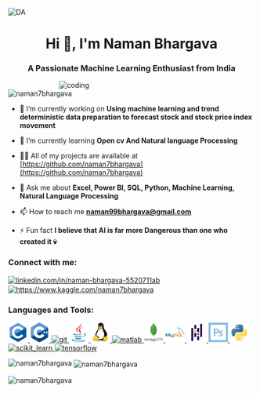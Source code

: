 ![DA](https://user-images.githubusercontent.com/113138938/229099164-01f8e1bf-19a7-473f-9166-cba56e404543.jpg)

<h1 align="center">Hi 👋, I'm Naman Bhargava</h1>
<h3 align="center">A Passionate Machine Learning Enthusiast from India</h3>
<img align="right" alt="coding"width="400" src="https://user-images.githubusercontent.com/55389276/140866485-8fb1c876-9a8f-4d6a-98dc-08c4981eaf70.gif">

<p align="left"> <img src="https://komarev.com/ghpvc/?username=naman7bhargava&label=Profile%20views&color=0e75b6&style=flat" alt="naman7bhargava" /> </p>

- 🔭 I’m currently working on **Using machine learning and trend deterministic data preparation to forecast stock and stock price index movement**

- 🌱 I’m currently learning **Open cv And Natural language Processing**

- 👨‍💻 All of my projects are available at [https://github.com/naman7bhargava](https://github.com/naman7bhargava)

- 💬 Ask me about **Excel, Power BI, SQL, Python, Machine Learning, Natural Language Processing**

- 📫 How to reach me **naman99bhargava@gmail.com**

- ⚡ Fun fact **I believe that AI is far more Dangerous than one who created it 💀**

<h3 align="left">Connect with me:</h3>
<p align="left">
<a href="https://linkedin.com/in/linkedin.com/in/naman-bhargava-5520711ab" target="blank"><img align="center" src="https://raw.githubusercontent.com/rahuldkjain/github-profile-readme-generator/master/src/images/icons/Social/linked-in-alt.svg" alt="linkedin.com/in/naman-bhargava-5520711ab" height="30" width="40" /></a>
<a href="https://kaggle.com/https://www.kaggle.com/naman7bhargava" target="blank"><img align="center" src="https://raw.githubusercontent.com/rahuldkjain/github-profile-readme-generator/master/src/images/icons/Social/kaggle.svg" alt="https://www.kaggle.com/naman7bhargava" height="30" width="40" /></a>
</p>

<h3 align="left">Languages and Tools:</h3>
<p align="left"> <a href="https://www.cprogramming.com/" target="_blank" rel="noreferrer"> <img src="https://raw.githubusercontent.com/devicons/devicon/master/icons/c/c-original.svg" alt="c" width="40" height="40"/> </a> <a href="https://www.w3schools.com/cpp/" target="_blank" rel="noreferrer"> <img src="https://raw.githubusercontent.com/devicons/devicon/master/icons/cplusplus/cplusplus-original.svg" alt="cplusplus" width="40" height="40"/> </a> <a href="https://git-scm.com/" target="_blank" rel="noreferrer"> <img src="https://www.vectorlogo.zone/logos/git-scm/git-scm-icon.svg" alt="git" width="40" height="40"/> </a> <a href="https://www.java.com" target="_blank" rel="noreferrer"> <img src="https://raw.githubusercontent.com/devicons/devicon/master/icons/java/java-original.svg" alt="java" width="40" height="40"/> </a> <a href="https://www.linux.org/" target="_blank" rel="noreferrer"> <img src="https://raw.githubusercontent.com/devicons/devicon/master/icons/linux/linux-original.svg" alt="linux" width="40" height="40"/> </a> <a href="https://www.mathworks.com/" target="_blank" rel="noreferrer"> <img src="https://upload.wikimedia.org/wikipedia/commons/2/21/Matlab_Logo.png" alt="matlab" width="40" height="40"/> </a> <a href="https://www.mongodb.com/" target="_blank" rel="noreferrer"> <img src="https://raw.githubusercontent.com/devicons/devicon/master/icons/mongodb/mongodb-original-wordmark.svg" alt="mongodb" width="40" height="40"/> </a> <a href="https://www.mysql.com/" target="_blank" rel="noreferrer"> <img src="https://raw.githubusercontent.com/devicons/devicon/master/icons/mysql/mysql-original-wordmark.svg" alt="mysql" width="40" height="40"/> </a> <a href="https://pandas.pydata.org/" target="_blank" rel="noreferrer"> <img src="https://raw.githubusercontent.com/devicons/devicon/2ae2a900d2f041da66e950e4d48052658d850630/icons/pandas/pandas-original.svg" alt="pandas" width="40" height="40"/> </a> <a href="https://www.photoshop.com/en" target="_blank" rel="noreferrer"> <img src="https://raw.githubusercontent.com/devicons/devicon/master/icons/photoshop/photoshop-line.svg" alt="photoshop" width="40" height="40"/> </a> <a href="https://www.python.org" target="_blank" rel="noreferrer"> <img src="https://raw.githubusercontent.com/devicons/devicon/master/icons/python/python-original.svg" alt="python" width="40" height="40"/> </a> <a href="https://scikit-learn.org/" target="_blank" rel="noreferrer"> <img src="https://upload.wikimedia.org/wikipedia/commons/0/05/Scikit_learn_logo_small.svg" alt="scikit_learn" width="40" height="40"/> </a> <a href="https://www.tensorflow.org" target="_blank" rel="noreferrer"> <img src="https://www.vectorlogo.zone/logos/tensorflow/tensorflow-icon.svg" alt="tensorflow" width="40" height="40"/> </a> </p>

<p><img align="left" src="https://github-readme-stats.vercel.app/api/top-langs?username=naman7bhargava&show_icons=true&locale=en&layout=compact" alt="naman7bhargava" /></p>

<p>&nbsp;<img align="center" src="https://github-readme-stats.vercel.app/api?username=naman7bhargava&show_icons=true&locale=en" alt="naman7bhargava" /></p>

<p><img align="center" src="https://github-readme-streak-stats.herokuapp.com/?user=naman7bhargava&" alt="naman7bhargava" /></p>

